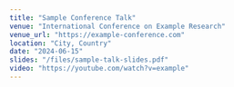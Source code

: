 ```yaml
---
title: "Sample Conference Talk"
venue: "International Conference on Example Research"
venue_url: "https://example-conference.com"
location: "City, Country"
date: "2024-06-15"
slides: "/files/sample-talk-slides.pdf"
video: "https://youtube.com/watch?v=example"
---
```

